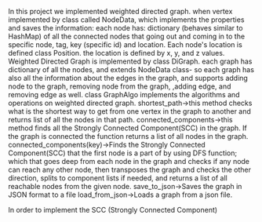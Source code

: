 In this project we implemented weighted directed graph.
when vertex implemented by class called NodeData, which implements the properties and saves the information: each node has:
dictionary (behaves similar to HashMap) of all the connected nodes that going out and coming in to the specific node,
tag, key (specific id) and location.
Each node's location is defined class Position.
the location is defined by x, y, and z values.
Weighted Directed Graph is implemented by class DiGraph.
each graph has dictionary of all the nodes, and extends NodeData class- so each graph has also all the information about the edges in the graph, and supports adding node to the graph, removing node from the graph, ,adding edge, and removing edge as well.
class GraphAlgo implements the algorithms and operations on weighted directed graph.
shortest_path->this method checks what is the shortest way to get from one vertex in the graph to another and returns list of all the nodes in that path.
connected_components->this method finds all the Strongly Connected Component(SCC) in the graph. If the graph is connected the function returns a list of all nodes in the graph.
connected_components(key)->Finds the Strongly Connected Component(SCC) that the first node is a part of by using DFS function; which that goes deep from each node in the graph and checks if any node can reach any other node, then transposes the graph and checks the other direction, splits to component lists if needed, and returns a list of all reachable nodes from the given node.
save_to_json->Saves the graph in JSON format to a file
load_from_json->Loads a graph from a json file.

In order to implement the SCC (Strongly Connected Component) 
